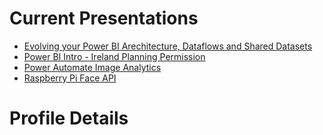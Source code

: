 # Current Presentations
* [Evolving your Power BI Arechitecture, Dataflows and Shared Datasets](https://github.com/datalineo/sessions/tree/master/Evolve%20Power%20BI%20Architecture)
* [Power BI Intro - Ireland Planning Permission](https://github.com/datalineo/sessions/tree/master/Ireland%20Planning%20Permission)
* [Power Automate Image Analytics](https://github.com/datalineo/sessions/tree/master/Power%20Automate%20Image%20Analytics)
* [Raspberry Pi Face API](https://github.com/datalineo/sessions/tree/master/Raspberry%20Pi%20FaceAPI)
# Profile Details
